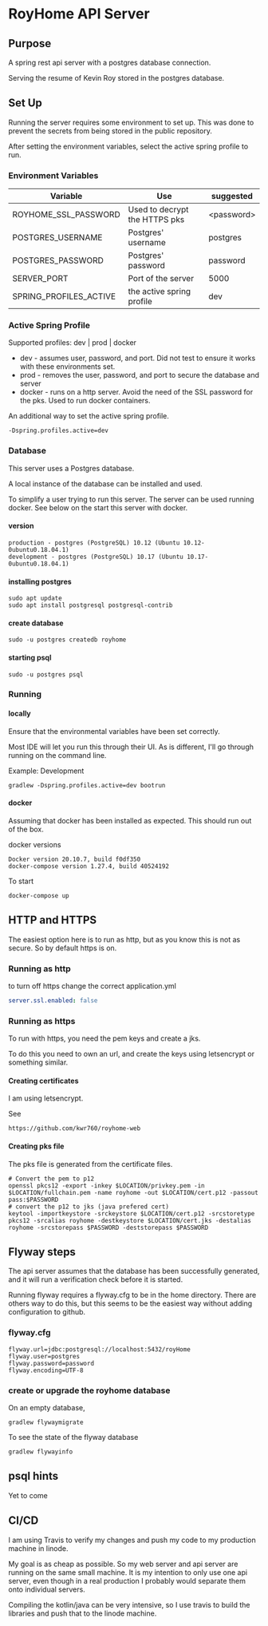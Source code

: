 # RoyHome API Server

## Purpose

A spring rest api server with a postgres database connection.

Serving the resume of Kevin Roy stored in the postgres database.

## Set Up

Running the server requires some environment to set up.  This was done to
prevent the secrets from being stored in the public repository.

After setting the environment variables, select the active spring profile
to run.

### Environment Variables

| Variable               | Use                            | suggested    |
| ---------------------- | ------------------------------ | ------------ |
| ROYHOME_SSL_PASSWORD   | Used to decrypt the HTTPS pks  | \<password\> |
| POSTGRES_USERNAME      | Postgres' username             | postgres     |
| POSTGRES_PASSWORD      | Postgres' password             | password     |
| SERVER_PORT            | Port of the server             | 5000         |
| SPRING_PROFILES_ACTIVE | the active spring profile      | dev          |

### Active Spring Profile

Supported profiles: dev | prod | docker

* dev - assumes user, password, and port.  Did not test to ensure it works
with these environments set.
* prod - removes the user, password, and port to secure the database and server
* docker - runs on a http server.  Avoid the need of the SSL password for
  the pks.  Used to run docker containers.

An additional way to set the active spring profile.
```text
-Dspring.profiles.active=dev
```

### Database

This server uses a Postgres database.  

A local instance of the database can be installed and used. 

To simplify a user trying to run this server.  The server can be used 
running docker.  See below on the start this server with docker.

#### version
```text
production - postgres (PostgreSQL) 10.12 (Ubuntu 10.12-0ubuntu0.18.04.1)
development - postgres (PostgreSQL) 10.17 (Ubuntu 10.17-0ubuntu0.18.04.1)
```

#### installing postgres
```shell
sudo apt update
sudo apt install postgresql postgresql-contrib
```

#### create database
```shell
sudo -u postgres createdb royhome
```

#### starting psql
```shell
sudo -u postgres psql
```

### Running

#### locally
Ensure that the environmental variables have been set correctly.

Most IDE will let you run this through their UI.  As is different, I'll 
go through running on the command line.

Example: Development
```shell
gradlew -Dspring.profiles.active=dev bootrun
```

#### docker

Assuming that docker has been installed as expected.  This should run out of the box.

docker versions
```text
Docker version 20.10.7, build f0df350
docker-compose version 1.27.4, build 40524192
```

To start
```shell
docker-compose up
```

## HTTP and HTTPS

The easiest option here is to run as http, but as you know this is not as secure.  So by default https is on.

### Running as http

to turn off https change the correct application.yml
```yaml
server.ssl.enabled: false
```

### Running as https

To run with https, you need the pem keys and create a jks.

To do this you need to own an url, and create the keys using letsencrypt or something similar.

#### Creating certificates

I am using letsencrypt.

See
```shell
https://github.com/kwr760/royhome-web
```

#### Creating pks file

The pks file is generated from the certificate files.

```shell
# Convert the pem to p12
openssl pkcs12 -export -inkey $LOCATION/privkey.pem -in $LOCATION/fullchain.pem -name royhome -out $LOCATION/cert.p12 -passout pass:$PASSWORD
# convert the p12 to jks (java prefered cert)
keytool -importkeystore -srckeystore $LOCATION/cert.p12 -srcstoretype pkcs12 -srcalias royhome -destkeystore $LOCATION/cert.jks -destalias royhome -srcstorepass $PASSWORD -deststorepass $PASSWORD
```

## Flyway steps

The api server assumes that the database has been successfully generated, and it will run a verification check before it
is started.

Running flyway requires a flyway.cfg to be in the home directory.  There are others way to do this, but this seems 
to be the easiest way without adding configuration to github.

### flyway.cfg
```lombok.config
flyway.url=jdbc:postgresql://localhost:5432/royHome
flyway.user=postgres
flyway.password=password
flyway.encoding=UTF-8
```

### create or upgrade the royhome database
On an empty database, 
```shell
gradlew flywaymigrate
```

To see the state of the flyway database
```shell
gradlew flywayinfo
```

## psql hints

Yet to come

## CI/CD

I am using Travis to verify my changes and push my code to my production machine in linode.

My goal is as cheap as possible.  So my web server and api server are running on the same small machine.  It is 
my intention to only use one api server, even though in a real production I probably would separate them onto 
individual servers.

Compiling the kotlin/java can be very intensive, so I use travis to build the libraries and push that to 
the linode machine.
